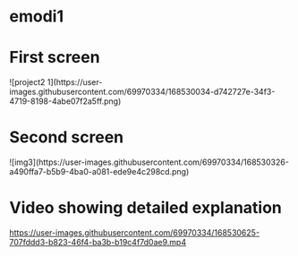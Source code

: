 # emodi1
<h1>First screen</h1>
![project2 1](https://user-images.githubusercontent.com/69970334/168530034-d742727e-34f3-4719-8198-4abe07f2a5ff.png)
<h1>Second screen </h1>
![img3](https://user-images.githubusercontent.com/69970334/168530326-a490ffa7-b5b9-4ba0-a081-ede9e4c298cd.png)


<h1>Video showing detailed explanation</h1>



https://user-images.githubusercontent.com/69970334/168530625-707fddd3-b823-46f4-ba3b-b19c4f7d0ae9.mp4


